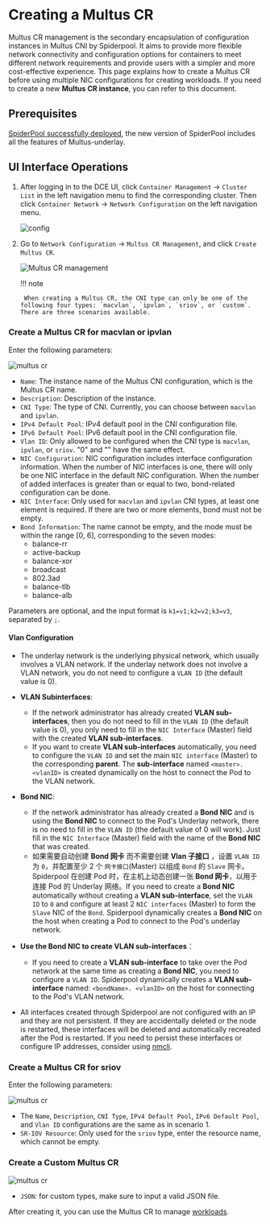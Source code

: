 # Creating a Multus CR

Multus CR management is the secondary encapsulation of configuration instances in Multus CNI by Spiderpool. It aims to provide more flexible network connectivity and configuration options for containers to meet different network requirements and provide users with a simpler and more cost-effective experience. This page explains how to create a Multus CR before using multiple NIC configurations for creating workloads.
If you need to create a new **Multus CR instance**, you can refer to this document.


## Prerequisites

[SpiderPool successfully deployed](../modules/spiderpool/install.md), the new version of SpiderPool includes all the features of Multus-underlay.

## UI Interface Operations

1. After logging in to the DCE UI, click `Container Management` -> `Cluster List` in the left navigation menu to find the corresponding cluster. Then click `Container Network` -> `Network Configuration` on the left navigation menu.

    ![config](https://docs.daocloud.io/daocloud-docs-images/docs/en/docs/network/images/networkconfig01.png)

2. Go to `Network Configuration` -> `Multus CR Management`, and click `Create Multus CR`.

    ![Multus CR management](https://docs.daocloud.io/daocloud-docs-images/docs/en/docs/network/images/networkconfig02.png)

    !!! note

        When creating a Multus CR, the CNI type can only be one of the following four types: `macvlan`, `ipvlan`, `sriov`, or `custom`. There are three scenarios available.

### Create a Multus CR for macvlan or ipvlan

Enter the following parameters:

![multus cr](https://docs.daocloud.io/daocloud-docs-images/docs/en/docs/network/images/networkconfig03.png)

- `Name`: The instance name of the Multus CNI configuration, which is the Multus CR name.
- `Description`: Description of the instance.
- `CNI Type`: The type of CNI. Currently, you can choose between `macvlan` and `ipvlan`.
- `IPv4 Default Pool`: IPv4 default pool in the CNI configuration file.
- `IPv6 Default Pool`: IPv6 default pool in the CNI configuration file.
- `Vlan ID`: Only allowed to be configured when the CNI type is `macvlan`, `ipvlan`, or `sriov`. "0" and "" have the same effect.
- `NIC Configuration`: NIC configuration includes interface configuration information. When the number of NIC interfaces is one, there will only be one NIC interface in the default NIC configuration. When the number of added interfaces is greater than or equal to two, bond-related configuration can be done.
- `NIC Interface`: Only used for `macvlan` and `ipvlan` CNI types, at least one element is required. If there are two or more elements, bond must not be empty.
- `Bond Information`: The name cannot be empty, and the mode must be within the range [0, 6], corresponding to the seven modes:
    - balance-rr
    - active-backup
    - balance-xor
    - broadcast
    - 802.3ad
    - balance-tlb
    - balance-alb

Parameters are optional, and the input format is `k1=v1;k2=v2;k3=v3`, separated by `;`.

#### Vlan Configuration

- The underlay network is the underlying physical network, which usually involves a VLAN network. If the underlay network does not involve a VLAN network, you do not need to configure a `VLAN ID` (the default value is 0).
- **VLAN Subinterfaces**:
    - If the network administrator has already created **VLAN sub-interfaces**, then you do not need to fill in the `VLAN ID` (the default value is 0), you only need to fill in the `NIC Interface` (Master) field with the created **VLAN sub-interfaces**.
    - If you want to create **VLAN sub-interfaces** automatically, you need to configure the `VLAN ID` and set the main `NIC interface` (Master) to the corresponding **parent**. The **sub-interface** named `<master>.<vlanID>` is created dynamically on the host to connect the Pod to the VLAN network.
- **Bond NIC**:
    - If the network administrator has already created a **Bond NIC** and is using the **Bond NIC** to connect to the Pod's Underlay network, there is no need to fill in the `VLAN ID` (the default value of 0 will work). Just fill in the `NIC Interface` (Master) field with the name of the **Bond NIC** that was created.
    - 如果需要自动创建 **Bond 网卡** 而不需要创建 **Vlan 子接口** ，设置 `VLAN ID` 为 `0`，并配置至少 2 个 `网卡接口`(Master)  以组成 `Bond` 的 `Slave` 网卡。Spiderpool 在创建 Pod 时，在主机上动态创建一张 **Bond 网卡**，以用于连接 Pod 的 Underlay 网络。If you need to create a **Bond NIC** automatically without creating a **VLAN sub-interface**, set the `VLAN ID` to `0` and configure at least 2 `NIC interfaces` (Master) to form the `Slave` NIC of the `Bond`. Spiderpool dynamically creates a **Bond NIC** on the host when creating a Pod to connect to the Pod's underlay network.

- **Use the Bond NIC to create VLAN sub-interfaces**：
    - If you need to create a **VLAN sub-interface** to take over the Pod network at the same time as creating a **Bond NIC**, you need to configure a `VLAN ID`. Spiderpool dynamically creates a **VLAN sub-interface** named: `<bondName>. <vlanID>` on the host for connecting to the Pod's VLAN network.
- All interfaces created through Spiderpool are not configured with an IP and they are not persistent. If they are accidentally deleted or the node is restarted, these interfaces will be deleted and automatically recreated after the Pod is restarted. If you need to persist these interfaces or configure IP addresses, consider using [nmcli](https://networkmanager.dev/docs/api/latest/nmcli.html).

### Create a Multus CR for sriov

Enter the following parameters:

![multus cr](https://docs.daocloud.io/daocloud-docs-images/docs/en/docs/network/images/networkconfig04.png)

- The `Name`, `Description`, `CNI Type`, `IPv4 Default Pool`, `IPv6 Default Pool`, and `Vlan ID` configurations are the same as in scenario 1.
- `SR-IOV Resource`: Only used for the `sriov` type, enter the resource name, which cannot be empty.

### Create a Custom  Multus CR

![multus cr](https://docs.daocloud.io/daocloud-docs-images/docs/en/docs/network/images/networkconfig05.png)

- `JSON`: for custom types, make sure to input a valid JSON file.

After creating it, you can use the Multus CR to manage [workloads](../modules/spiderpool/usage.md).
